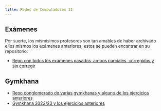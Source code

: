 ```yaml
---
title: Redes de Computadores II
---
```


## Exámenes

Por suerte, los mismísimos profesores son tan amables de haber archivado ellos mismos los exámenes anteriores, estos se pueden encontrar en su repositorio:

- [Repo con todos los exámenes pasados, ambos parciales, corregidos y sin corregir](https://github.com/UCLM-ARCO/past-exams/tree/master/redes2)

## Gymkhana

- [Repo conglomerado de varias gymkhanas y alguno de los ejercicios anteriores](https://github.com/RedBed24/RedesII_LAB_2223)
- [Gymkhana 2022/23 y los ejercicios anteriores](https://github.com/hnevesg/Redes_II_Lab_2223)
